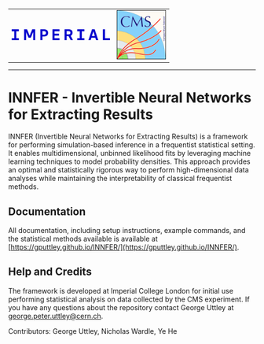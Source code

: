 <table>
  <tr>
    <td align="center" valign="middle">
      <img src="images/Imperial_College_London_logo.png" alt="Imperial College Logo" width="200">
    </td>
    <td align="center" valign="middle">
      <img src="images/CMS_logo.png" alt="CMS Logo" width="100">
    </td>
  </tr>
</table>

<hr>

# INNFER - Invertible Neural Networks for Extracting Results

INNFER (Invertible Neural Networks for Extracting Results) is a framework for performing simulation-based inference in a frequentist statistical setting. It enables multidimensional, unbinned likelihood fits by leveraging machine learning techniques to model probability densities. This approach provides an optimal and statistically rigorous way to perform high-dimensional data analyses while maintaining the interpretability of classical frequentist methods.


## Documentation

All documentation, including setup instructions, example commands, and the statistical methods available is available at [https://gputtley.github.io/INNFER/](https://gputtley.github.io/INNFER/).


## Help and Credits

The framework is developed at Imperial College London for initial use performing statistical analysis on data collected by the CMS experiment. If you have any questions about the repository contact George Uttley at george.peter.uttley@cern.ch.

Contributors: George Uttley, Nicholas Wardle, Ye He